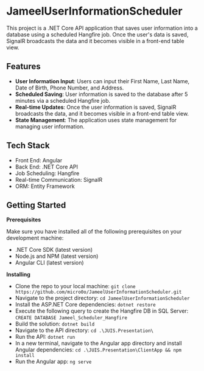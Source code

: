 # JameelUserInformationScheduler

This project is a .NET Core API application that saves user information into a database using a scheduled Hangfire job. Once the user's data is saved, SignalR broadcasts the data and it becomes visible in a front-end table view.

## Features

- **User Information Input**: Users can input their First Name, Last Name, Date of Birth, Phone Number, and Address.
- **Scheduled Saving**: User information is saved to the database after 5 minutes via a scheduled Hangfire job.
- **Real-time Updates**: Once the user information is saved, SignalR broadcasts the data, and it becomes visible in a front-end table view.
- **State Management**: The application uses state management for managing user information.

## Tech Stack

- Front End: Angular
- Back End: .NET Core API
- Job Scheduling: Hangfire
- Real-time Communication: SignalR
- ORM: Entity Framework
## Getting Started

**Prerequisites**

Make sure you have installed all of the following prerequisites on your development machine:

- .NET Core SDK (latest version)
- Node.js and NPM (latest version)
- Angular CLI (latest version)

**Installing**

- Clone the repo to your local machine: `git clone https://github.com/micro0o/JameelUserInformationScheduler.git`
- Navigate to the project directory: `cd JameelUserInformationScheduler`
- Install the ASP.NET Core dependencies: `dotnet restore`
- Execute the following query to create the Hangfire DB in SQL Server: `CREATE DATABASE Jameel_Scheduler_Hangfire`
- Build the solution: `dotnet build`
- Navigate to the API directory: `cd .\JUIS.Presentation\` 
- Run the API: `dotnet run`
- In a new terminal, navigate to the Angular app directory and install Angular dependencies: `cd .\JUIS.Presentation\ClientApp && npm install `
- Run the Angular app: `ng serve`

  
